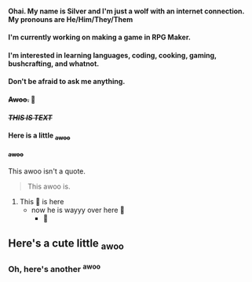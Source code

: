 #### Ohai. My name is Silver and I'm just a wolf with an internet connection. My pronouns are He/Him/They/Them
#### I'm currently working on making a game in RPG Maker.
#### I'm interested in learning languages, coding, cooking, gaming, bushcrafting, and whatnot.
#### Don't be afraid to ask me anything.
#### ~~Awoo.~~ 🐺
#### ***~~THIS IS TEXT~~***
#### Here is a little <sub>~~awoo~~</sub>

#### <sup>~~awoo~~</sup>

This awoo isn't a quote.
>This awoo is.


1. This 🐺 is here
   - now he is wayyy over here 🐺
      - 🐺



## Here's a cute little <sub>awoo</sub>
### Oh, here's another <sup>awoo</sup>


















































































<!--

**Silverwolfxp/Silverwolfxp** is a ✨ _special_ ✨ repository because its `README.md` (this file) appears on your GitHub profile.

Here are some ideas to get you started:

- 🔭 I’m currently working on ...
- 🌱 I’m currently learning ...
- 👯 I’m looking to collaborate on ...
- 🤔 I’m looking for help with ...
- 💬 Ask me about ...
- 📫 How to reach me: ...
- 😄 Pronouns: ...
- ⚡ Fun fact: ...
-->
